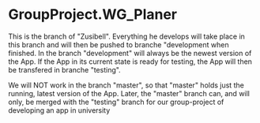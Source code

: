 # GroupProject.WG_Planer
This is the branch of "Zusibell". Everything he develops will take place in this branch and will then be pushed to branche "development when finished. In the branch "development" will always be the newest version of the App. If the App in its current state is ready for testing, the App will then be transfered in branche "testing".

We will NOT work in the branch "master", so that "master" holds just the running, latest version of the App. Later, the "master" branch can, and will only, be merged with the "testing" branch for our group-project of developing an app in university
